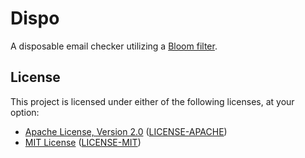 # Dispo

A disposable email checker utilizing a [Bloom filter](https://en.wikipedia.org/wiki/Bloom_filter).

## License

This project is licensed under either of the following licenses, at your option:

* [Apache License, Version 2.0](https://apache.org/licenses/LICENSE-2.0)
  ([LICENSE-APACHE](https://github.com/ynuwenhof/dispo/blob/main/LICENSE-APACHE))
* [MIT License](https://opensource.org/licenses/MIT)
  ([LICENSE-MIT](https://github.com/ynuwenhof/dispo/blob/main/LICENSE-MIT))
